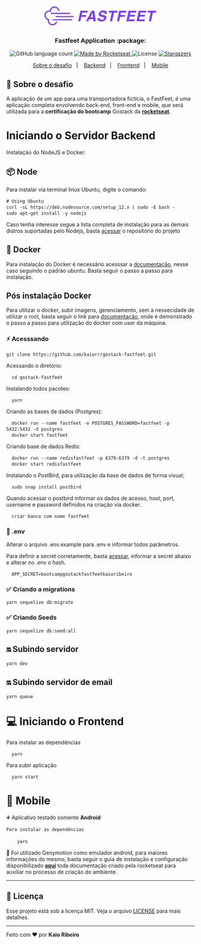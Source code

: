 <h1 align="center">
  <img alt="Fastfeet" title="Fastfeet" src="./backend/img/logo.png" width="300px" />
</h1>

<h3 align="center">
  Fastfeet Application :package:
</h3>

<p align="center">
  <img alt="GitHub language count" src="https://img.shields.io/github/languages/count/rocketseat/bootcamp-gostack-desafio-02?color=%2304D361">

  <a href="https://rocketseat.com.br">
    <img alt="Made by Rocketseat" src="https://img.shields.io/badge/made%20by-Rocketseat-%2304D361">
  </a>

  <img alt="License" src="https://img.shields.io/badge/license-MIT-%2304D361">

  <a href="https://github.com/kaiorr/gostack-fastfeet/stargazers">
    <img alt="Stargazers" src="https://img.shields.io/github/stars/kaiorr/gostack-fastfeet?style=social">
  </a>
</p>

<p align="center">
  <a href="#rocket-sobre-o-desafio">Sobre o desafio</a>&nbsp;&nbsp;&nbsp;|&nbsp;&nbsp;&nbsp;
  <a href="#iniciando-o-servidor-backend">Backend</a>&nbsp;&nbsp;&nbsp;|&nbsp;&nbsp;&nbsp;
  <a href="#computer-iniciando-o-frontend">Frontend</a>&nbsp;&nbsp;&nbsp;|&nbsp;&nbsp;&nbsp;
  <a href="#iphone-mobile">Mobile</a>
</p>

## :rocket: Sobre o desafio

A aplicação de um app para uma transportadora fictícia, o FastFeet, é uma aplicação completa envolvendo back-end, front-end e mobile, que será utilizada para a **certificação do bootcamp** Gostack da **[rocketseat](https://rocketseat.com.br/gostack)**.

# Iniciando o Servidor Backend

Instalação do NodeJS e Docker:

## :package: Node

Para instalar via terminal linux Ubuntu, digite o comando:

    # Using Ubuntu
    curl -sL https://deb.nodesource.com/setup_12.x | sudo -E bash -
    sudo apt-get install -y nodejs

Caso tenha interesse segue a lista completa de instalação para as demais distros suportadas pelo Nodejs, basta [acessar](https://github.com/nodesource/distributions/blob/master/README.md) o repositório do projeto

## :whale2: Docker

Para instalação do Docker é necessário acesssar a [documentação](https://docs.docker.com/install/linux/docker-ce/ubuntu/), nesse caso seguindo o padrão ubuntu. Basta seguir o passo a passo para instalação.

## Pós instalação Docker

Para utilizar o docker, subir imagens, gerenciamento, sem a nessecidade de utilizar o root, basta seguir o link para [documentação](https://docs.docker.com/install/linux/linux-postinstall/), onde é demonstrado o passo a passo para utilização do docker com user da máquina.


### :zap: Acesssando

    git clone https://github.com/kaiorr/gostack-fastfeet.git

  Acessando o diretório:

      cd gostack-fastfeet

  Instalando todos pacotes:

      yarn

  Criando as bases de dados (Postgres):

      docker run --name fastfeet -e POSTGRES_PASSWORD=fastfeet -p 5432:5432 -d postgres
      docker start fastfeet

  Criando base de dados Redis:

      docker run --name redisfastfeet -p 6379:6379 -d -t postgres
      docker start redisfastfeet


  Instalando o PostBird, para utilização da base de dados de forma visual;

      sudo snap install postbird

  Quando acessar o postbird informar os dados de acesso, host, port, username e password definidos na criação via docker.

      criar banco com nome fastfeet

### :key: .env

  Alterar o arquivo .env.example para .env e informar todos parâmetros.

  Para definir a secret corretamente, basta [acessar](https://www.md5online.org/), informar a secret abaixo e alterar no .env o hash.

      APP_SECRET=bootcampgostackfastfeetkaioribeiro

### :white_check_mark: Criando a migrations

    yarn sequelize db:migrate

### :white_check_mark: Criando Seeds

    yarn sequelize db:seed:all

## :on: Subindo servidor

    yarn dev

## :on: Subindo servidor de email

    yarn queue

# :computer: Iniciando o Frontend

  Para instalar as dependências

      yarn
  
  Para subir aplicação

      yarn start


# :iphone: Mobile

:heavy_plus_sign:  Aplicativo testado somente **Android**


    Para instalar as dependências 

        yarn

:pushpin:  Foi utilizado Genymotion como emulador android, para maiores informações do mesmo, basta seguir o guia de instalação e configuração disponibilizado **[aqui](https://docs.rocketseat.dev/ambiente-react-native/android/emulador)** toda documentação criado pela rocketseat para auxíliar no processo de criação do ambiente.

----

## :memo: Licença

Esse projeto está sob a licença MIT. Veja o arquivo [LICENSE](LICENSE.md) para mais detalhes.

---

Feito com :heart: por **Kaio Ribeiro**
